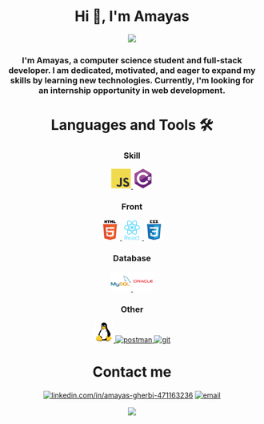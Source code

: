 <h1 align="center">Hi 👋, I'm Amayas</h1>

<!-- Intro -->
<p style="margin: 15px;" align="center">
      <img src="https://readme-typing-svg.herokuapp.com?font=Fira+Code&duration=2000&pause=500&color=F75DD0&center=true&vCenter=true&random=false&width=435&lines=Developer+Fullstack" />
    <h3 align="center">I'm Amayas, a computer science student and full-stack developer. I am dedicated, motivated, and eager to expand my skills by learning new technologies. Currently, I'm looking for an internship opportunity in web development.</h3>
</p>

<!-- Languages and tools -->

<h1 align="center">Languages and Tools 🛠</h1>
<h3 align="center">Skill</h3>
<p align="center"> 
      <a href="https://developer.mozilla.org/en-US/docs/Web/JavaScript" target="_blank" rel="noreferrer"> <img src="https://raw.githubusercontent.com/devicons/devicon/master/icons/javascript/javascript-original.svg" alt="javascript" width="40" height="40"/> </a> 
      <!-- c# -->
      <a href="https://docs.microsoft.com/en-us/dotnet/csharp/" target="_blank" rel="noreferrer"> <img src="https://raw.githubusercontent.com/devicons/devicon/master/icons/csharp/csharp-original.svg" alt="csharp" width="40" height="40"/> </a>
</p>

<h3 align="center">Front</h3>
<p align="center"> 
      <a href="https://www.w3.org/html/" target="_blank" rel="noreferrer"> <img src="https://raw.githubusercontent.com/devicons/devicon/master/icons/html5/html5-original-wordmark.svg" alt="html5" width="40" height="40"/> </a> 
      <a href="https://reactjs.org/" target="_blank" rel="noreferrer"> <img src="https://raw.githubusercontent.com/devicons/devicon/master/icons/react/react-original-wordmark.svg" alt="react" width="40" height="40"/> </a> 
      <a href="https://www.w3schools.com/css/" target="_blank" rel="noreferrer"> <img src="https://raw.githubusercontent.com/devicons/devicon/master/icons/css3/css3-original-wordmark.svg" alt="css3" width="40" height="40"/> </a> 

</p>



<h3 align="center">Database</h3>
<p align="center"> 
      <a href="https://www.mysql.com/" target="_blank" rel="noreferrer"> <img src="https://raw.githubusercontent.com/devicons/devicon/master/icons/mysql/mysql-original-wordmark.svg" alt="mysql" width="40" height="40"/> </a> 
      <!-- oracl -->
      <a href="https://www.oracle.com/fr/database/" target="_blank" rel="noreferrer"> <img src="https://raw.githubusercontent.com/devicons/devicon/master/icons/oracle/oracle-original.svg" alt="oracle" width="40" height="40"/> </a>
</p>     

<h3 align="center">Other</h3>
<p align="center"> 
      <a href="https://www.linux.org/" target="_blank" rel="noreferrer"> <img src="https://raw.githubusercontent.com/devicons/devicon/master/icons/linux/linux-original.svg" alt="linux" width="40" height="40"/> </a> 
      <a href="https://postman.com" target="_blank" rel="noreferrer"> <img src="https://www.vectorlogo.zone/logos/getpostman/getpostman-icon.svg" alt="postman" width="40" height="40"/> </a> 
      <a href="https://git-scm.com/" target="_blank" rel="noreferrer"> <img src="https://www.vectorlogo.zone/logos/git-scm/git-scm-icon.svg" alt="git" width="40" height="40"/> </a> 
</p>

<!-- Social -->

<h1 align="center">Contact me</h1>
<p align="center">
<a href="linkedin.com/in/amayas-gherbi-471163236" target="blank"><img align="center" src="https://raw.githubusercontent.com/rahuldkjain/github-profile-readme-generator/master/src/images/icons/Social/linked-in-alt.svg" alt="linkedin.com/in/amayas-gherbi-471163236" height="30" width="40" /></a>
<a href="mailto:amayasgherbi@gmail.com"><img align="center" src="https://freesvg.org/img/Mail-Icon-White-on-Grey.png" alt="email" height="40" width="40" /></a>
</p>


<!--Footer-->

<p align="center">
    <img align="center" src="https://media.giphy.com/media/L1R1tvI9svkIWwpVYr/giphy.gif?cid=790b7611y6p4surqyirw4pdbrl6t6ky7pwodr91x4viapoma&ep=v1_gifs_search&rid=giphy.gif&ct=g">
</p>
